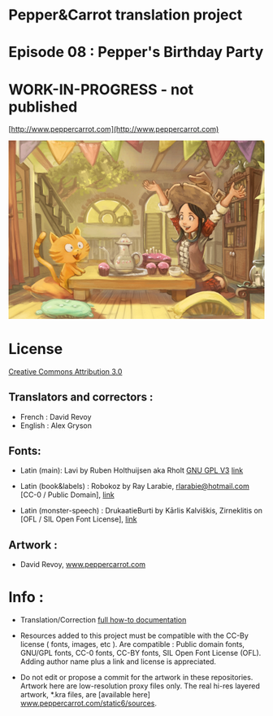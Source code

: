 # Pepper&Carrot translation project
# Episode 08 : Pepper's Birthday Party
# WORK-IN-PROGRESS - not published

[http://www.peppercarrot.com](http://www.peppercarrot.com)

![alt tag](gfx_Pepper-and-Carrot_by-David-Revoy_E08.png)


License
=======

[Creative Commons Attribution 3.0](https://creativecommons.org/licenses/by/3.0/)

## Translators and correctors :

* French     : David Revoy
* English    : Alex Gryson


## Fonts:

* Latin (main): Lavi by Ruben Holthuijsen aka Rholt [GNU GPL V3](http://www.gnu.org/copyleft/gpl.html) [link](http://www.dafont.com/lavi.font)

* Latin (book&labels) : Robokoz  by Ray Larabie, rlarabie@hotmail.com [CC-0 / Public Domain], [link](http://dafont.me/view_file/175/UmVhZF9NZS50eHQ=/read_me.txt)

* Latin (monster-speech) : DrukaatieBurti  by Kārlis Kalviškis, Zirneklitis on [OFL / SIL Open Font License], [link](http://openfontlibrary.org/en/font/drukaatieburti)


## Artwork :

* David Revoy, www.peppercarrot.com


Info :
=======

- Translation/Correction [full how-to documentation](http://www.peppercarrot.com/fr/article267/how-to-add-a-translation-or-a-correction)

- Resources added to this project must be compatible with the CC-By license ( fonts, images, etc ). Are compatible : Public domain fonts, GNU/GPL fonts, CC-0 fonts, CC-BY fonts, SIL Open Font License (OFL). Adding author name plus a link and license is appreciated.

- Do not edit or propose a commit for the artwork in these repositories. Artwork here are low-resolution proxy files only. The real hi-res layered artwork,  *.kra files, are [available here] www.peppercarrot.com/static6/sources.

